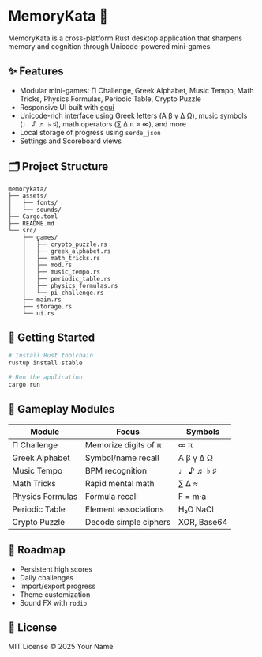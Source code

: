 # MemoryKata 🧠

MemoryKata is a cross-platform Rust desktop application that sharpens memory and cognition through Unicode-powered mini-games.

## ✨ Features

- Modular mini-games: Π Challenge, Greek Alphabet, Music Tempo, Math Tricks, Physics Formulas, Periodic Table, Crypto Puzzle
- Responsive UI built with [egui](https://github.com/emilk/egui)
- Unicode-rich interface using Greek letters (Α β γ Δ Ω), music symbols (♩ ♪ ♬ ♭ ♯), math operators (∑ ∆ π ≈ ∞), and more
- Local storage of progress using `serde_json`
- Settings and Scoreboard views

## 🗂 Project Structure

```
memorykata/
├── assets/
│   ├── fonts/
│   └── sounds/
├── Cargo.toml
├── README.md
└── src/
    ├── games/
    │   ├── crypto_puzzle.rs
    │   ├── greek_alphabet.rs
    │   ├── math_tricks.rs
    │   ├── mod.rs
    │   ├── music_tempo.rs
    │   ├── periodic_table.rs
    │   ├── physics_formulas.rs
    │   └── pi_challenge.rs
    ├── main.rs
    ├── storage.rs
    └── ui.rs
```

## 🚀 Getting Started

```bash
# Install Rust toolchain
rustup install stable

# Run the application
cargo run
```

## 🧩 Gameplay Modules

| Module | Focus | Symbols |
| ------ | ----- | ------- |
| Π Challenge | Memorize digits of π | ∞ π |
| Greek Alphabet | Symbol/name recall | Α β γ Δ Ω |
| Music Tempo | BPM recognition | ♩ ♪ ♬ ♭ ♯ |
| Math Tricks | Rapid mental math | ∑ ∆ ≈ |
| Physics Formulas | Formula recall | F = m·a |
| Periodic Table | Element associations | H₂O NaCl |
| Crypto Puzzle | Decode simple ciphers | XOR, Base64 |

## 🧱 Roadmap

- Persistent high scores
- Daily challenges
- Import/export progress
- Theme customization
- Sound FX with `rodio`

## 📝 License

MIT License © 2025 Your Name
